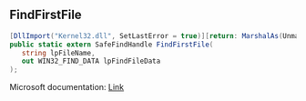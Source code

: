 ## FindFirstFile

```csharp
[DllImport("Kernel32.dll", SetLastError = true)][return: MarshalAs(UnmanagedType.SafeHandle)]
public static extern SafeFindHandle FindFirstFile(
   string lpFileName,
   out WIN32_FIND_DATA lpFindFileData
);
```

Microsoft documentation: [Link](https://docs.microsoft.com/en-us/windows/win32/api/fileapi/nf-fileapi-findfirstfilew)
